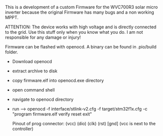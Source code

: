 This is a development of a custom Firmware for the WVC700R3 solar micro inverter because the original Firmware has many bugs and a non working MPPT.

ATTENTION: The device works with high voltage and is directly connected to the grid. Use this stuff only when you know what you do. I am not responsible for any damage or injury!

Firmware can be flashed with openocd. A binary can be found in .pio/build folder.
- Download openocd
- extract archive to disk
- copy firmware.elf into openocd.exe directory
- open command shell
- navigate to openocd directory
- run --> openocd -f interface/stlink-v2.cfg -f target/stm32f1x.cfg -c "program firmware.elf verify reset exit"

  Pinout of prog connector: (vcc) (dio) (clk) (rst) [gnd]
  (vcc is next to the controller)
